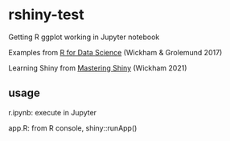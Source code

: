 # rshiny-test

Getting R ggplot working in Jupyter notebook

Examples from [R for Data Science](https://r4ds.had.co.nz/) (Wickham & Grolemund 2017)

Learning Shiny from [Mastering Shiny](https://mastering-shiny.org/) (Wickham 2021)

## usage

r.ipynb: execute in Jupyter

app.R: from R console, shiny::runApp()

